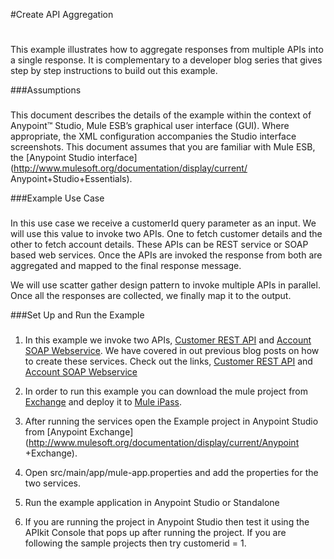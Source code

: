 #Create API Aggregation
#
This example illustrates how to aggregate responses from multiple APIs into a single response.
It is complementary to a developer blog series that gives step by step instructions to build out this example.



###Assumptions
###
This document describes the details of the example within the context of
Anypoint™ Studio, Mule ESB’s graphical user interface (GUI). Where
appropriate, the XML configuration accompanies the Studio interface
screenshots. This document assumes that you are familiar with Mule ESB,
the [Anypoint Studio
interface](http://www.mulesoft.org/documentation/display/current/
Anypoint+Studio+Essentials).

###Example Use Case
###
In this use case we receive a customerId query parameter as an input. 
We will use this value to invoke two APIs. One to fetch customer details and the other to fetch
account details.
These APIs can be REST service or SOAP based web services.
Once the APIs are invoked the response from both are aggregated and mapped to the final response message.

We will use scatter gather design pattern to invoke multiple APIs in parallel. 
Once all the responses are collected, we finally map it to the output. 

###Set Up and Run the Example
###

1. In this example we invoke two APIs, [Customer REST API](https://www.mulesoft.com/exchange/#!/RESTXML) and [Account SOAP Webservice](https://www.mulesoft.com/exchange/#!/expose-database-through-soap-web-service). 
We have covered in out previous blog posts  on how to create these services. 
Check out the links, [Customer REST API](http://blogs.mulesoft.com/dev/howto/build-rest-api-with-xml-payload/) and [Account SOAP Webservice](http://blogs.mulesoft.com/dev/howto/wrap-soap-web-service-around-a-database/)

2. In order to run this example you can download the mule project from [Exchange](https://www.mulesoft.com/exchange) and deploy it to [Mule iPass](https://www.mulesoft.com/platform/saas/cloudhub-ipaas-cloud-based-integration). 


3. After running the services open the Example project in Anypoint Studio from [Anypoint
Exchange](http://www.mulesoft.org/documentation/display/current/Anypoint
+Exchange). 

4. Open src/main/app/mule-app.properties and add the properties for the two services. 

5. Run the example application in Anypoint Studio or Standalone

6. If you are running the project in Anypoint Studio then test it using the APIkit Console that pops up after running the project. If you are following the sample projects then try customerid = 1. 




